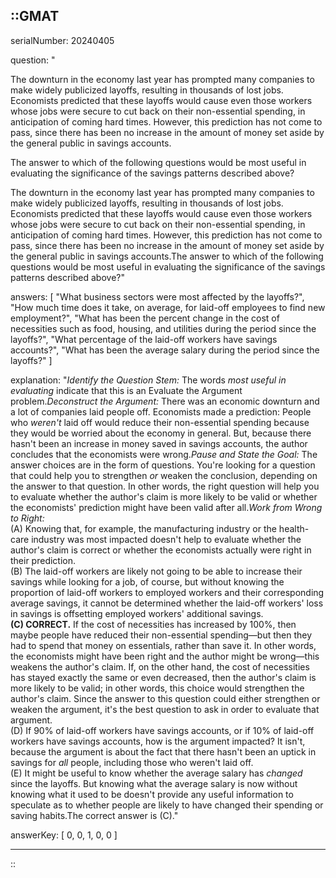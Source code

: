 ::GMAT
---


serialNumber: 20240405

question: "<p>The downturn in the economy last year has prompted many companies to make widely publicized layoffs, resulting in thousands of lost jobs. Economists predicted that these layoffs would cause even those workers whose jobs were secure to cut back on their non-essential spending, in anticipation of coming hard times. However, this prediction has not come to pass, since there has been no increase in the amount of money set aside by the general public in savings accounts.</p><p>The answer to which of the following questions would be most useful in evaluating the significance of the savings patterns described above?</p>The downturn in the economy last year has prompted many companies to make widely publicized layoffs, resulting in thousands of lost jobs. Economists predicted that these layoffs would cause even those workers whose jobs were secure to cut back on their non-essential spending, in anticipation of coming hard times. However, this prediction has not come to pass, since there has been no increase in the amount of money set aside by the general public in savings accounts.The answer to which of the following questions would be most useful in evaluating the significance of the savings patterns described above?"

answers: [
  "What business sectors were most affected by the layoffs?",
  "How much time does it take, on average, for laid-off employees to find new employment?",
  "What has been the percent change in the cost of necessities such as food, housing, and utilities during the period since the layoffs?",
  "What percentage of the laid-off workers have savings accounts?",
  "What has been the average salary during the period since the layoffs?"
]

explanation: "<i>Identify the Question Stem:</i> The words <i>most useful in evaluating</i> indicate that this is an Evaluate the Argument problem.<i>Deconstruct the Argument:</i> There was an economic downturn and a lot of companies laid people off. Economists made a prediction: People who <i>weren't</i> laid off would reduce their non-essential spending because they would be worried about the economy in general. But, because there hasn't been an increase in money saved in savings accounts, the author concludes that the economists were wrong.<i>Pause and State the Goal:</i> The answer choices are in the form of questions. You're looking for a question that could help you to strengthen <i>or</i> weaken the conclusion, depending on the answer to that question. In other words, the right question will help you to evaluate whether the author's claim is more likely to be valid or whether the economists' prediction might have been valid after all.<i>Work from Wrong to Right:</i><br>(A) Knowing that, for example, the manufacturing industry or the health-care industry was most impacted doesn't help to evaluate whether the author's claim is correct or whether the economists actually were right in their prediction.<br>(B) The laid-off workers are likely not going to be able to increase their savings while looking for a job, of course, but without knowing the proportion of laid-off workers to employed workers and their corresponding average savings, it cannot be determined whether the laid-off workers' loss in savings is offsetting employed workers' additional savings. <br><b>(C) CORRECT.</b> If the cost of necessities has increased by 100%, then maybe people have reduced their non-essential spending—but then they had to spend that money on essentials, rather than save it. In other words, the economists might have been right and the author might be wrong—this weakens the author's claim. If, on the other hand, the cost of necessities has stayed exactly the same or even decreased, then the author's claim is more likely to be valid; in other words, this choice would strengthen the author's claim. Since the answer to this question could either strengthen or weaken the argument, it's the best question to ask in order to evaluate that argument.<br>(D) If 90% of laid-off workers have savings accounts, or if 10% of laid-off workers have savings accounts, how is the argument impacted? It isn't, because the argument is about the fact that there hasn't been an uptick in savings for <i>all</i> people, including those who weren't laid off.<br>(E) It might be useful to know whether the average salary has <i>changed</i> since the layoffs. But knowing what the average salary is now without knowing what it used to be doesn't provide any useful information to speculate as to whether people are likely to have changed their spending or saving habits.The correct answer is (C)."

answerKey: [
  0, 
  0, 
  1, 
  0, 
  0
]



---
::